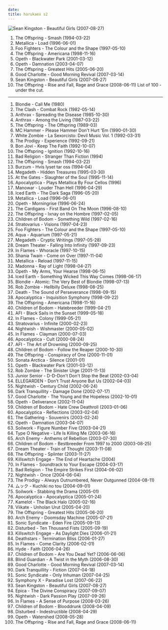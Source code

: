 ```yaml
---
date: 
title: harukaex s2
---
```

![Sean Kingston - Beautiful Girls (2007-08-27)](http://coverartarchive.org/release/9658d72b-d282-4666-b10d-8b9743e23d43/10791299088-500.jpg "Sean Kingston - Beautiful Girls (2007-08-27)")
1. <span title="#punk_rock #punk">The Offspring - Smash (1994-03-22)</span>
2. <span title="#hard_rock #heavy_metal #metal">Metallica - Load (1996-06-01)</span>
3. <span title="#rock #alternative_rock #90_s">Foo Fighters - The Colour and the Shape (1997-05-10)</span>
4. <span title="#punk_rock #punk">The Offspring - Americana (1998-11-16)</span>
5. <span title="#progressive_death_metal #progressive_metal">Opeth - Blackwater Park (2001-03-12)</span>
6. <span title="#progressive_rock">Opeth - Damnation (2003-04-07)</span>
7. <span title="#punk_rock">The Offspring - Greatest Hits (2005-06-20)</span>
8. <span title="#rock #pop_punk #punk #punk_rock">Good Charlotte - Good Morning Revival (2007-03-14)</span>
9. <span title="#beautiful_girls #agitada #harukaex_s_2 #cronowish_power">Sean Kingston - Beautiful Girls (2007-08-27)</span>
10. <span title="#punk_rock">The Offspring - Rise and Fall, Rage and Grace (2008-06-11)</span>
List of 100 - under the cut.
<!-- more -->
-----
1. <span title="#alternative #post_punk #post_punk #agitada #harukaex_s_2 #cronowish_power">Blondie - Call Me (1980)</span>
2. <span title="#punk #1982 #80_s #rock #punk_rock">The Clash - Combat Rock (1982-05-14)</span>
3. <span title="#thrash_metal">Anthrax - Spreading the Disease (1985-10-30)</span>
4. <span title="#thrash_metal">Anthrax - Among the Living (1987-03-22)</span>
5. <span title="#punk_rock #punk">The Offspring - The Offspring (1989-03)</span>
6. <span title="#rap #90_s #new_jack_swing #golden_age_hip_hop">MC Hammer - Please Hammer Don't Hurt 'Em (1990-01-30)</span>
7. <span title="#groove_metal #metal #1992 #industrial_metal">White Zombie - La Sexorcisto: Devil Music Vol. 1 (1992-03-31)</span>
8. <span title="#electronic #breakbeat #rave #techno">The Prodigy - Experience (1992-09-21)</span>
9. <span title="#rock #hard_rock #bon_jovi #90_s">Bon Jovi - Keep The Faith (1992-10-07)</span>
10. <span title="#punk_rock #punk">The Offspring - Ignition (1992-10-16)</span>
11. <span title="#punk_rock #punk">Bad Religion - Stranger Than Fiction (1994)</span>
12. <span title="#punk_rock #punk">The Offspring - Smash (1994-03-22)</span>
13. <span title="#black_metal #ambient_black_metal">Burzum - Hvis lyset tar oss (1994-04)</span>
14. <span title="#thrash_metal #heavy_metal #megadeth">Megadeth - Hidden Treasures (1995-03-30)</span>
15. <span title="#melodic_death_metal">At the Gates - Slaughter of the Soul (1995-11-14)</span>
16. <span title="#instrumental #cover #symphonic_metal #metal #cello #cello_metal">Apocalyptica - Plays Metallica By Four Cellos (1996)</span>
17. <span title="#heavy_metal">Manowar - Louder Than Hell (1996-04-29)</span>
18. <span title="#power_metal #heavy_metal">Iced Earth - The Dark Saga (1996-05-20)</span>
19. <span title="#hard_rock #heavy_metal #metal">Metallica - Load (1996-06-01)</span>
20. <span title="#progressive_death_metal #progressive_metal">Opeth - Morningrise (1996-06-24)</span>
21. <span title="#90_s #pop #alternative #1996">The Cardigans - First Band On The Moon (1996-08-10)</span>
22. <span title="#punk_rock">The Offspring - Ixnay on the Hombre (1997-02-05)</span>
23. <span title="#melodic_death_metal">Children of Bodom - Something Wild (1997-02-16)</span>
24. <span title="#power_metal">Stratovarius - Visions (1997-04-23)</span>
25. <span title="#rock #alternative_rock #90_s">Foo Fighters - The Colour and the Shape (1997-05-10)</span>
26. <span title="#dance #pop #eurodance #90_s">Aqua - Aquarium (1997-05-21)</span>
27. <span title="#heavy_metal #thrash_metal">Megadeth - Cryptic Writings (1997-05-28)</span>
28. <span title="#progressive_metal #progressive_rock">Dream Theater - Falling Into Infinity (1997-09-23)</span>
29. <span title="#melodic_death_metal">In Flames - Whoracle (1997-10-15)</span>
30. <span title="#shania_twain #country #pop">Shania Twain - Come on Over (1997-11-04)</span>
31. <span title="#hard_rock #heavy_metal #metal #metallica">Metallica - Reload (1997-11-15)</span>
32. <span title="#pop #electronic #dance #90_s #madonna">Madonna - Ray of Light (1998-04-27)</span>
33. <span title="#progressive_death_metal #progressive_metal">Opeth - My Arms, Your Hearse (1998-06-15)</span>
34. <span title="#power_metal #heavy_metal">Iced Earth - Something Wicked This Way Comes (1998-06-17)</span>
35. <span title="#western #all #agitada #harukaex_s_2">Blondie - Atomic: The Very Best of Blondie (1998-07-13)</span>
36. <span title="#industrial_metal #metal">Rob Zombie - Hellbilly Deluxe (1998-08-25)</span>
37. <span title="#death_metal #progressive_death_metal #technical_death_metal">Death - The Sound of Perseverance (1998-09-15)</span>
38. <span title="#symphonic_metal #instrumental #cello #metal">Apocalyptica - Inquisition Symphony (1998-09-22)</span>
39. <span title="#punk_rock #punk">The Offspring - Americana (1998-11-16)</span>
40. <span title="#melodic_death_metal">Children of Bodom - Hatebreeder (1999-04-21)</span>
41. <span title="#hardcore_punk #punk #hardcore">AFI - Black Sails in the Sunset (1999-05-18)</span>
42. <span title="#melodic_death_metal">In Flames - Colony (1999-05-21)</span>
43. <span title="#power_metal">Stratovarius - Infinite (2000-02-23)</span>
44. <span title="#symphonic_metal #power_metal">Nightwish - Wishmaster (2000-05-02)</span>
45. <span title="#melodic_death_metal">In Flames - Clayman (2000-07-03)</span>
46. <span title="#symphonic_metal #cello_metal #instrumental">Apocalyptica - Cult (2000-08-24)</span>
47. <span title="#punk #punk_rock">AFI - The Art of Drowning (2000-09-25)</span>
48. <span title="#melodic_death_metal">Children of Bodom - Follow the Reaper (2000-10-30)</span>
49. <span title="#punk_rock #punk">The Offspring - Conspiracy of One (2000-11-01)</span>
50. <span title="#power_metal">Sonata Arctica - Silence (2001-01)</span>
51. <span title="#progressive_death_metal #progressive_metal">Opeth - Blackwater Park (2001-03-12)</span>
52. <span title="#industrial_metal #metal">Rob Zombie - The Sinister Urge (2001-11-13)</span>
53. <span title="#electronic #electronica #happy #dance">Junior Senior - D-D-Don't Don't Stop the Beat (2002-03-04)</span>
54. <span title="#rock #j_rock #unforgettable_songs_from_when_i_was_a_teenager #so_zorry #agitada #harukaex_s_2 #cronowish_power #valkyeriex_loves #suavesfabio_power">ELLEGARDEN - Don't Trust Anyone But Us (2002-04-03)</span>
55. <span title="#symphonic_metal">Nightwish - Century Child (2002-06-24)</span>
56. <span title="#melodic_death_metal">Dark Tranquillity - Damage Done (2002-07-17)</span>
57. <span title="#punk_rock #pop_punk #rock">Good Charlotte - The Young and the Hopeless (2002-10-01)</span>
58. <span title="#progressive_death_metal #progressive_metal">Opeth - Deliverance (2002-11-04)</span>
59. <span title="#melodic_death_metal">Children of Bodom - Hate Crew Deathroll (2003-01-06)</span>
60. <span title="#symphonic_metal #cello_metal #instrumental">Apocalyptica - Reflections (2003-02-04)</span>
61. <span title="#trip_rock #progressive_rock #gothic_metal">The Gathering - Souvenirs (2003-02-24)</span>
62. <span title="#progressive_rock">Opeth - Damnation (2003-04-07)</span>
63. <span title="#melodic_death_metal">Soilwork - Figure Number Five (2003-04-21)</span>
64. <span title="#gothic_metal">Type O Negative - Life Is Killing Me (2003-06-16)</span>
65. <span title="#melodic_death_metal #death_metal">Arch Enemy - Anthems of Rebellion (2003-07-30)</span>
66. <span title="#metal #speed_metal #melodic_death_metal #death_metal #live #melodic_death #my_favorite_bands #dont_have #death_metal_melodico #harukaex_s_2 #ilovekud">Children of Bodom - Bestbreeder From 1997 to 2000 (2003-08-25)</span>
67. <span title="#progressive_metal">Dream Theater - Train of Thought (2003-11-08)</span>
68. <span title="#punk_rock">The Offspring - Splinter (2003-11-27)</span>
69. <span title="#metalcore">Killswitch Engage - The End of Heartache (2004)</span>
70. <span title="#melodic_death_metal">In Flames - Soundtrack to Your Escape (2004-03-17)</span>
71. <span title="#punk_rock #punk">Bad Religion - The Empire Strikes First (2004-06-02)</span>
72. <span title="#symphonic_metal">Nightwish - Once (2004-06-04)</span>
73. <span title="#electronic #breakbeat #big_beat">The Prodigy - Always Outnumbered, Never Outgunned (2004-08-11)</span>
74. <span title="#j_rock #mucc #harukaex_s_2 #scryed_edward_tracks_power">ムック - Kuchiki no tou (2004-09-01)</span>
75. <span title="#melodic_death_metal">Soilwork - Stabbing the Drama (2005-01)</span>
76. <span title="#symphonic_metal">Apocalyptica - Apocalyptica (2005-01-24)</span>
77. <span title="#power_metal #progressive_metal">Kamelot - The Black Halo (2005-02-16)</span>
78. <span title="#power_metal #suomirock #unforgettable_songs_from_when_i_was_a_teenager #so_zorry #harukaex_s_2 #cronowish_power #valkyeriex_loves #scryed_edward_tracks_power #suavesfabio_power">Viikate - Unholan Urut (2005-04-20)</span>
79. <span title="#punk_rock">The Offspring - Greatest Hits (2005-06-20)</span>
80. <span title="#melodic_death_metal">Arch Enemy - Doomsday Machine (2005-07-21)</span>
81. <span title="#melodic_death_metal">Sonic Syndicate - Eden Fire (2005-09-13)</span>
82. <span title="#metal #hard_rock #alternative_metal #nu_metal">Disturbed - Ten Thousand Fists (2005-09-19)</span>
83. <span title="#metalcore">Killswitch Engage - As Daylight Dies (2006-01-21)</span>
84. <span title="#industrial_metal">Deathstars - Termination Bliss (2006-01-27)</span>
85. <span title="#melodic_death_metal">In Flames - Come Clarity (2006-02-01)</span>
86. <span title="#j_rock">Hyde - Faith (2006-04-26)</span>
87. <span title="#melodic_death_metal">Children of Bodom - Are You Dead Yet? (2006-06-06)</span>
88. <span title="#power_metal">Blind Guardian - A Twist in the Myth (2006-08-30)</span>
89. <span title="#rock #pop_punk #punk #punk_rock">Good Charlotte - Good Morning Revival (2007-03-14)</span>
90. <span title="#melodic_death_metal">Dark Tranquillity - Fiction (2007-04-18)</span>
91. <span title="#melodic_death_metal #metalcore">Sonic Syndicate - Only Inhuman (2007-04-25)</span>
92. <span title="#progressive_metal">Symphony X - Paradise Lost (2007-06-22)</span>
93. <span title="#beautiful_girls #agitada #harukaex_s_2 #cronowish_power">Sean Kingston - Beautiful Girls (2007-08-27)</span>
94. <span title="#symphonic_metal #gothic_metal">Epica - The Divine Conspiracy (2007-09-07)</span>
95. <span title="#symphonic_metal #power_metal">Nightwish - Dark Passion Play (2007-09-26)</span>
96. <span title="#melodic_death_metal">In Flames - A Sense of Purpose (2008-03-26)</span>
97. <span title="#melodic_death_metal">Children of Bodom - Blooddrunk (2008-04-09)</span>
98. <span title="#metal #hard_rock #alternative_metal #nu_metal">Disturbed - Indestructible (2008-04-29)</span>
99. <span title="#progressive_metal #progressive_death_metal">Opeth - Watershed (2008-05-28)</span>
100. <span title="#punk_rock">The Offspring - Rise and Fall, Rage and Grace (2008-06-11)</span>
